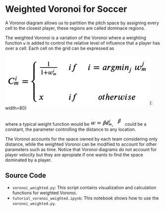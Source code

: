 # Weighted Voronoi for Soccer
A Voronoi diagram allows us to partition the pitch space by assigning every cell to the closest player, these regions are called dominace regions. 


The weighted Voronoi is a variation of the Voronoi where a weighting function `w` is added to control the relative level of influence that a player has over a cell. Each cell on the grid can be expressed as

![](equation.png){: width=80}

where a typical weight function would be ![](w.png), ![](beta.png) could be a constant, the parameter controlling the distance to any location.

The Voronoi accounts for the space owned by each team considering only distance, while the weighted Voronoi can be modified to account for other parameters such as time.
Notice that Voronoi diagrams do not account for player velocity but they are apropiate if one wants to find the space dominated by a player.

## Source Code
* `voronoi_weighted.py`: This script contains visualization and calculation functions for weighted Voronoi.
* `tutorial_voronoi_weighted.ipynb`: This notebook shows how to use the `voronoi_weighted.py`.

